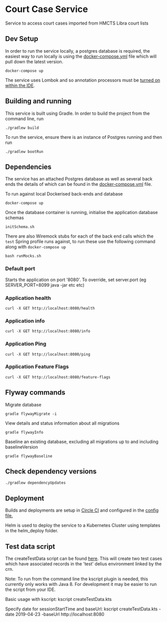 Court Case Service
==================
Service to access court cases imported from HMCTS Libra court lists

Dev Setup
---

In order to run the service locally, a postgres database is required, the easiest way to run locally is using the [docker-compose.yml](docker-compose.yml) file which will pull down the latest version.

```docker-compose up```

The service uses Lombok and so annotation processors must be [turned on within the IDE](https://www.baeldung.com/lombok-ide).

Building and running
---

This service is built using Gradle. In order to build the project from the command line, run

```./gradlew build```

To run the service, ensure there is an instance of Postgres running and then run

```./gradlew bootRun```

Dependencies
---
The service has an attached Postgres database as well as several back ends the details of which can be found in the [docker-compose.yml](docker-compose.yml) file.

To run against local Dockerised back-ends and database

```docker-compose up```

Once the database container is running, initialise the application database schemas

```initSchema.sh``` 

There are also Wiremock stubs for each of the back end calls which the `test` Spring profile runs against, to run these use the following command along with `docker-compose up`

```bash runMocks.sh```

### Default port
Starts the application on port '8080'.
To override, set server.port (eg SERVER_PORT=8099 java -jar etc etc)

### Application health
```
curl -X GET http://localhost:8080/health
```

### Application info
```
curl -X GET http://localhost:8080/info
```

### Application Ping
```
curl -X GET http://localhost:8080/ping
```

### Application Feature Flags
```
curl -X GET http://localhost:8080/feature-flags
```

Flyway commands
---

Migrate database 

```gradle flywayMigrate -i```

View details and status information about all migrations

```gradle flywayInfo```

Baseline an existing database, excluding all migrations up to and including baselineVersion

```gradle flywayBaseline```

Check dependency versions
---
```./gradlew dependencyUpdates```

## Deployment

Builds and deployments are setup in [Circle CI](https://circleci.com/gh/ministryofjustice/court-case-service) and configured in the [config file.](.circleci/config.yml) 

Helm is used to deploy the service to a Kubernetes Cluster using templates in the helm_deploy folder. 

## Test data script

The createTestData script can be found [here](./src/kotlin/createTestData.kts). This will create two test cases which have associated records in the 'test' delius environment linked by the crn.

Note: To run from the command line the kscript plugin is needed, this currently only works with Java 8. For development it may be easier to run the script from your IDE.

Basic usage with kscript: 
kscript createTestData.kts

Specify date for sessionStartTime and baseUrl:
kscript createTestData.kts -date 2019-04-23 -baseUrl http://localhost:8080